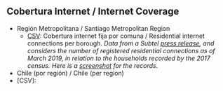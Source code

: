 ## Cobertura Internet / Internet Coverage
* Región Metropolitana / Santiago Metropolitan Region
  * [CSV](/datos/RM_subtel19_internet_fija.csv): Cobertura internet fija por comuna / Residential internet connections per borough. *Data from a Subtel [press release](https://www.subtel.gob.cl/subtel-trabaja-en-plan-para-reducir-las-zonas-rojas-de-conectividad-a-lo-largo-de-todo-chile), and considers the number of registered residential connections as of March 2019, in relation to the households recorded by the 2017 census. Here is a [screenshot](/datos/datosRM_subtel_screenshot.png) for the records*.
 * Chile (por región) / Chile (per region)
  * [CSV]: 

